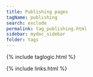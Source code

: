 ```yaml
---
title: Publishing pages
tagName: publishing
search: exclude
permalink: tag_publishing.html
sidebar: mydoc_sidebar
folder: tags
---
```

{% include taglogic.html %}

{% include links.html %}
